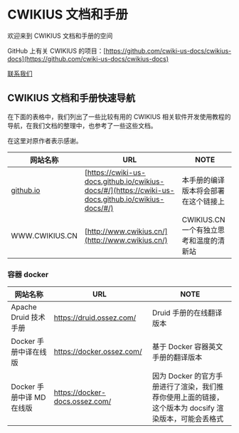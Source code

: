 # CWIKIUS 文档和手册
欢迎来到 CWIKIUS 文档和手册的空间

GitHub 上有关 CWIKIUS 的项目：[https://github.com/cwiki-us-docs/cwikius-docs](https://github.com/cwiki-us-docs/cwikius-docs)

[联系我们](CONTACT.md ':include')

## CWIKIUS 文档和手册快速导航

在下面的表格中，我们列出了一些比较有用的 CWIKIUS 相关软件开发使用教程的导航，在我们文档的整理中，也参考了一些这些文档。

在这里对原作者表示感谢。

| 网站名称  | URL  | NOTE  |
|---|---|---|
| [github.io](https://cwiki-us-docs.github.io/cwikius-docs/#/)  | [https://cwiki-us-docs.github.io/cwikius-docs/#/](https://cwiki-us-docs.github.io/cwikius-docs/#/)  | 本手册的编译版本将会部署在这个链接上  |
| WWW.CWIKIUS.CN  | [http://www.cwikius.cn/](http://www.cwikius.cn/)  | CWIKIUS.CN 一个有独立思考和温度的清新站  |

### 容器 docker
| 网站名称  | URL  | NOTE  |
|---|---|---|
| Apache Druid 技术手册  | https://druid.ossez.com/  | Druid 手册的在线翻译版本 |
| Docker 手册中译在线版 | https://docker.ossez.com/  | 基于 Docker 容器英文手册的翻译版本|
| Docker 手册中译 MD 在线版  | https://docker-docs.ossez.com/  | 因为 Docker 的官方手册进行了渲染，我们推荐你使用上面的链接，这个版本为 docsify 渲染版本，可能会丢格式   |
